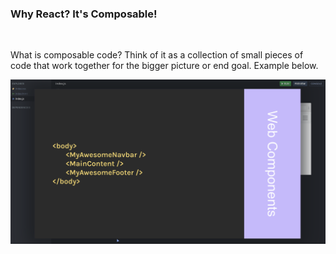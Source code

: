### Why React? It's Composable!

<br/>

What is composable code? Think of it as a collection of small pieces of code that work together for the bigger picture or end goal. Example below.

![](../images/info_6.png)
